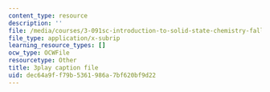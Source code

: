 ```yaml
---
content_type: resource
description: ''
file: /media/courses/3-091sc-introduction-to-solid-state-chemistry-fall-2010/dec64a9ff79b5361986a7bf620bf9d22_FRgckt9lDQ8.vtt
file_type: application/x-subrip
learning_resource_types: []
ocw_type: OCWFile
resourcetype: Other
title: 3play caption file
uid: dec64a9f-f79b-5361-986a-7bf620bf9d22
---
```

